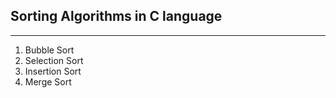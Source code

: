 ## Sorting Algorithms in C language
___
1. Bubble Sort
2. Selection Sort
3. Insertion Sort
4. Merge Sort
